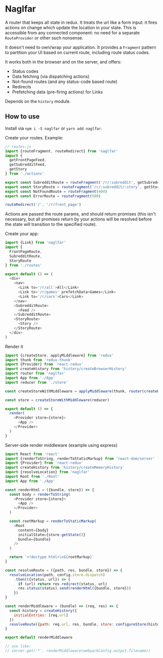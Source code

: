 
# Naglfar

A router that keeps all state in redux. It treats the url like a form input: it fires actions on change which update the location in your state. This is accessible from any connected component: no need for a separate `RouteProvider` or other such nonsense. 

It doesn't need to own/wrap your application. It provides a `Fragment` pattern to partition your UI based on current route, including route status codes.

It works both in the browser and on the server, and offers: 

- Status codes
- Data fetching (via dispatching actions)
- Not-found routes (and any status-code based route)
- Redirects
- Prefetching data (pre-firing actions) for Links 

Depends on the `history` module.  

## How to use

Install via `npm i -S naglfar` or `yarn add naglfar`.

Create your routes. Example: 

```js
// routes.js
import {routeFragment, routeRedirect} from 'naglfar'
import {
  getFrontPageFeed,
  getSubredditFeed,
  getStory
} from './actions'

export const SubredditRoute = routeFragment('/r/:subreddit', getSubredditFeed)
export const StoryRoute = routeFragment('/r/:subreddit/:story', getStory)
export const NotFoundRoute = routeFragment(404)
export const ErrorRoute = routeFragment(500)

routeRedirect('/', '/r/front_page')
```
Actions are passed the route params, and should return promises (this isn't necessary, but all promises return by your actions will be resolved before the state will transition to the specified route).

Create your app: 

```js
import {Link} from 'naglfar'
import {
  FrontPageRoute,
  SubredditRoute,
  StoryRoute
} from './routes'

export default () => (
  <div>
    <nav>
      <Link to='/r/all'>All</Link>
      <Link to='/r/games' prefetchData>Games</Link>
      <Link to='/r/cars'>Cars</Link>
    </nav>
    <SubredditRoute>
      <Feed />
    </SubredditRoute>
    <StoryRoute>
      <Story />
    </StoryRoute>
  </div>
)
```

Render it

```js
import {createStore, applyMiddleware} from 'redux'
import thunk from 'redux-thunk'
import {Provider} from 'react-redux'
import createHistory from 'history/createBrowserHistory'
import router from 'naglfar'
import App from './App'
import reducer from './store'

const createStoreWithMiddleware = applyMiddleware(thunk, router(createHistory()))(createStore)

const store = createStoreWithMiddleware(reducer)

export default () => {
  render(
    <Provider store={store}>
      <App />
    </Provider>
  )
}
```

Server-side render middleware (example using express)

```js
import React from 'react'
import {renderToString, renderToStaticMarkup} from 'react-dom/server'
import {Provider} from 'react-redux'
import createHistory from 'history/createMemoryHistory'
import {resolveLocation} from 'naglfar'
import Root from './Root'
import App from './App'

const renderHtml = ({bundle, store}) => {
  const body = renderToString(
    <Provider store={store}>
      <App />
    </Provider>
  )

  const rootMarkup = renderToStaticMarkup(
    <Root 
      content={body}
      initialState={store.getState()}
      bundle={bundle}
    />
  )

  return `<!doctype html>\n${rootMarkup}`
}

const resolveRoute = ({path, res, bundle, store}) => {
  resolveLocation(path, config.store.dispatch)
    .then(({status, url}) => {
      if (url) return res.redirect(status, url)
      res.status(status).send(renderHtml({bundle, store}))
    })
}

const renderMiddleware = (bundle) => (req, res) => {
  const history = createHistory({
    initialEntries: [req.url]
  })
  resolveRoute({path: req.url, res, bundle, store: configureStore(history)})
}

export default renderMiddleware

// use like:
// server.get('*', renderMiddleware(webpackConfig.output.filename))
```

